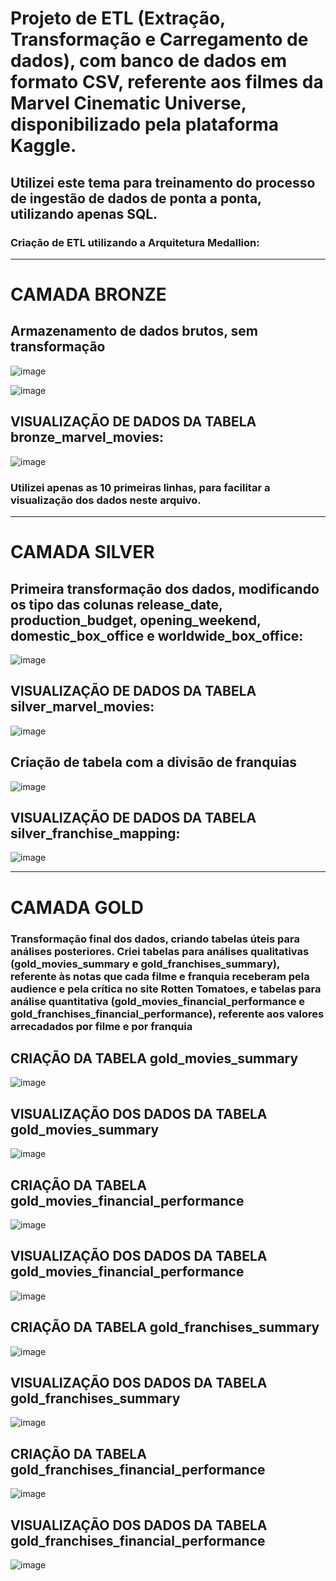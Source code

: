 <h1>Projeto de ETL (Extração, Transformação e Carregamento de dados), com banco de dados em formato CSV, referente aos filmes da Marvel Cinematic Universe, disponibilizado pela plataforma Kaggle.</h1>

<h2>Utilizei este tema para treinamento do processo de ingestão de dados de ponta a ponta, utilizando apenas SQL.</h2>

<h3>Criação de ETL utilizando a Arquitetura Medallion:</h3>

-----------------------------------------------------------------

<h1>CAMADA BRONZE</h1>

<h2>Armazenamento de dados brutos, sem transformação</h2>

![image](https://github.com/user-attachments/assets/a7126d59-04e7-4457-8531-779404c0896e)

![image](https://github.com/user-attachments/assets/d3270f88-d311-487f-b37c-06dc706f8a32)

<h2>VISUALIZAÇÃO DE DADOS DA TABELA bronze_marvel_movies:</h2>

![image](https://github.com/user-attachments/assets/50ee5fb0-a2e1-4bf3-961a-f7aacc5c3b93)

<h3>Utilizei apenas as 10 primeiras linhas, para facilitar a visualização dos dados neste arquivo.</h3>

-----------------------------------------------------------------

<h1>CAMADA SILVER</h1>

<h2>Primeira transformação dos dados, modificando os tipo das colunas release_date, production_budget, opening_weekend, domestic_box_office e worldwide_box_office:</h2>

![image](https://github.com/user-attachments/assets/7fd2e40f-620e-4240-b13c-6ac59d478dd0)

<h2>VISUALIZAÇÃO DE DADOS DA TABELA silver_marvel_movies:</h2>

![image](https://github.com/user-attachments/assets/cb78e36e-2469-45a8-92a2-d561d50d2b74)

<h2>Criação de tabela com a divisão de franquias</h2>

![image](https://github.com/user-attachments/assets/b4a0e9db-53f7-47a3-a01f-d0623d1be163)

<h2>VISUALIZAÇÃO DE DADOS DA TABELA silver_franchise_mapping:</h2>

![image](https://github.com/user-attachments/assets/4727e6ab-299d-4960-b2f5-dedfdee068b8)

-----------------------------------------------------------------

<h1>CAMADA GOLD</h1>

<h3>Transformação final dos dados, criando tabelas úteis para análises posteriores. Criei tabelas para análises qualitativas (gold_movies_summary e gold_franchises_summary), referente às notas que cada filme e franquia receberam pela audience e pela crítica no site Rotten Tomatoes, e tabelas para análise quantitativa (gold_movies_financial_performance e gold_franchises_financial_performance), referente aos valores arrecadados por filme e por franquia</h3>

<h2>CRIAÇÃO DA TABELA gold_movies_summary</h2>

![image](https://github.com/user-attachments/assets/d120e187-a19c-4b47-82a1-2d9c287c602d)

<h2>VISUALIZAÇÃO DOS DADOS DA TABELA gold_movies_summary</h2>

![image](https://github.com/user-attachments/assets/4076e54a-27bc-4172-a4d5-76ca4ef75030)

<h2>CRIAÇÃO DA TABELA gold_movies_financial_performance</h2>

![image](https://github.com/user-attachments/assets/c54f0665-7853-4ceb-a87a-b74fe1c08aad)

<h2>VISUALIZAÇÃO DOS DADOS DA TABELA gold_movies_financial_performance</h2>

![image](https://github.com/user-attachments/assets/7148c1dd-5f45-4803-b18e-ce2eb6b72e58)

<h2>CRIAÇÃO DA TABELA gold_franchises_summary</h2>

![image](https://github.com/user-attachments/assets/29076d52-bdb8-4b27-9c4d-a882b45dd593)

<h2>VISUALIZAÇÃO DOS DADOS DA TABELA gold_franchises_summary</h2>

![image](https://github.com/user-attachments/assets/97429633-d409-4ca2-9565-a1a3868d6352)


<h2>CRIAÇÃO DA TABELA gold_franchises_financial_performance </h2>
  
![image](https://github.com/user-attachments/assets/57074806-9bba-40e7-9254-4359b118d44b)

<h2>VISUALIZAÇÃO DOS DADOS DA TABELA gold_franchises_financial_performance</h2>
  
![image](https://github.com/user-attachments/assets/412b50af-4061-4513-a86e-02f39bcc2be6)
